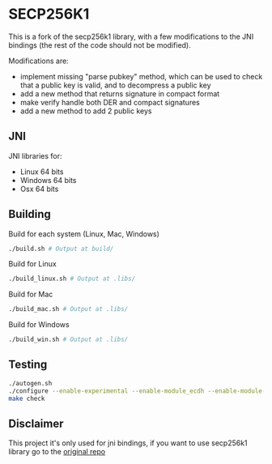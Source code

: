 # SECP256K1

This is a fork of the secp256k1 library, with a few modifications to the JNI bindings (the rest of the code should not be modified).

Modifications are:
- implement missing "parse pubkey" method, which can be used to check that a public key is valid, and to decompress a public key
- add a new method that returns signature in compact format
- make verify handle both DER and compact signatures
- add a new method to add 2 public keys

## JNI

JNI libraries for:
- Linux 64 bits
- Windows 64 bits
- Osx 64 bits

## Building

Build for each system (Linux, Mac, Windows)

```bash
./build.sh # Output at build/
```

Build for Linux

```bash
./build_linux.sh # Output at .libs/
```

Build for Mac

```bash
./build_mac.sh # Output at .libs/
```

Build for Windows

```bash
./build_win.sh # Output at .libs/
```

## Testing
  
```bash
./autogen.sh
./configure --enable-experimental --enable-module_ecdh --enable-module-recovery
make check
```
    
## Disclaimer

This project it's only used for jni bindings, if you want to use secp256k1 library go to the [original repo](https://github.com/bitcoin-core/secp256k1)